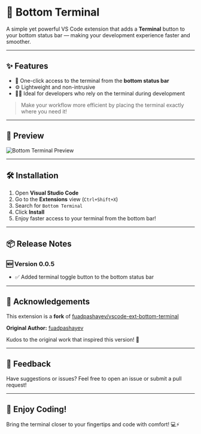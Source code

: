 # 🚀 Bottom Terminal

A simple yet powerful VS Code extension that adds a **Terminal** button to your bottom status bar — making your development experience faster and smoother.

---

## ✨ Features

* 📌 One-click access to the terminal from the **bottom status bar**
* ⚙️ Lightweight and non-intrusive
* 🧑‍💻 Ideal for developers who rely on the terminal during development

> Make your workflow more efficient by placing the terminal exactly where you need it!

---

## 📸 Preview

![Bottom Terminal Preview](https://res.cloudinary.com/practicaldev/image/fetch/s--7gH0SH2B--/c_limit%2Cf_auto%2Cfl_progressive%2Cq_auto%2Cw_880/https://dev-to-uploads.s3.amazonaws.com/uploads/articles/9k3wukskbf84f7f2kqwm.png)

---

## 🛠️ Installation

1. Open **Visual Studio Code**
2. Go to the **Extensions** view (`Ctrl+Shift+X`)
3. Search for `Bottom Terminal`
4. Click **Install**
5. Enjoy faster access to your terminal from the bottom bar!

---

## 📦 Release Notes

### 🆕 Version 0.0.5

* ✅ Added terminal toggle button to the bottom status bar

---

## 🙏 Acknowledgements

This extension is a **fork** of [fuadpashayev/vscode-ext-bottom-terminal](https://github.com/fuadpashayev/vscode-ext-bottom-terminal)

**Original Author:** [fuadpashayev](https://github.com/fuadpashayev)

Kudos to the original work that inspired this version! 🎉

---

## 💬 Feedback

Have suggestions or issues? Feel free to open an issue or submit a pull request!

---

## 🎉 Enjoy Coding!

Bring the terminal closer to your fingertips and code with comfort! 💻⚡
